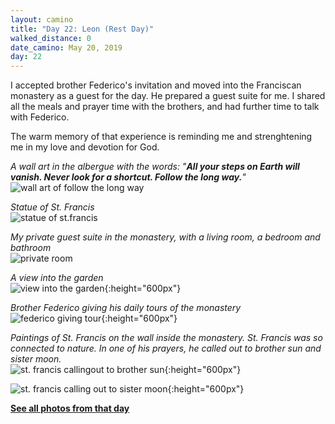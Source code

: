 ```yaml
---
layout: camino
title: "Day 22: Leon (Rest Day)"
walked_distance: 0
date_camino: May 20, 2019
day: 22
---
```


I accepted brother Federico's invitation and moved into the Franciscan monastery as a guest for the day. He prepared a guest suite for me. I shared all the meals and prayer time with the brothers, and had further time to talk with Federico.

The warm memory of that experience is reminding me and strenghtening me in my love and devotion for God.

*A wall art in the albergue with the words: "**All your steps on Earth will vanish. Never look for a shortcut. Follow the long way.**"*  
![wall art of follow the long way](https://lh3.googleusercontent.com/pw/ACtC-3fMYMYeYOhjNwKWv-1ObJwXXljL0AiEV--V0QfSTLAh0t2SfpNHmw5dTD3iAzBcL3YpW7YHxJfUyjcAQO_vyQM8beueP0LscWdycIiFeuL-wSaLYp_8V7lPAO9gRpllCOadKc8B5eCn4ONSQQV33KHqaQ=w2500-h1406-no?authuser=0)

*Statue of St. Francis*  
![statue of st.francis](https://lh3.googleusercontent.com/pw/ACtC-3cRDFIjxsIBYNSVtEHycQpDBpMs5Pae42vch4h8NF7I9AF_hXjhzJ2QAKNMQMdSrq3-nmPnU4e3AG0fIkHqguU6TK1KL7iZ4IBtUuNZcf0J8FORyBklcnkusPskwTretRm1dc5RaunWOLskBaTyG9Db2w=w2500-h1406-no?authuser=0)

*My private guest suite in the monastery, with a living room, a bedroom and bathroom*  
![private room](https://lh3.googleusercontent.com/pw/ACtC-3eLTrV8vCH7JKlDRhZTMXqiFErc0OBQjn6RytOApo27ri2K1QRnfaluSxs0ejZSVTSjEUXFuRWX9AjvtypQhZ6xizZt0zP1RWsIn2iScKhPVEyJwHhJeOxu6JFeQ1ZZHuyQrPPwIfVpbkxk-JY4Aq09mg=w2500-h1406-no?authuser=0)

*A view into the garden*  
![view into the garden](https://lh3.googleusercontent.com/pw/ACtC-3diw_QyLkPr9Fa1GPb1GRT-YFKRQ2ICLUtiNqdkwHK7JkDGCAJY_GvS35jz2369IJccD_u-gJj6WEpFTSpkLdBLFbYoXdqMLstnByuEzwOzo7WYlOWAhT6t0uTbfF0hZBmSO_Ns_QWHbzG7fSKumvGCWg=w792-h1406-no?authuser=0){:height="600px"}

*Brother Federico giving his daily tours of the monastery*  
![federico giving tour](https://lh3.googleusercontent.com/pw/ACtC-3fg5ZeqhS8Rc4gQq2hHO9lq60vcigSNHBW9nhzNrILxZ8NjM_pYs9oP2plK6TZUecHQZ0lZYAJpgTl1fEJxhcOIJTaQw48u4JCuBe5okXBU4IQp-zucr9vHpuaICd1xEzmbQPM957_OtSwfJUYWfS2C6g=w792-h1406-no?authuser=0){:height="600px"}

*Paintings of St. Francis on the wall inside the monastery. St. Francis was so connected to nature. In one of his prayers, he called out to brother sun and sister moon.*  
![st. francis callingout to brother sun](https://lh3.googleusercontent.com/pw/ACtC-3eM0XOFAfgfBzNV2vCKQ3XsJUSruxKvAPyYJ-z2tnhYE2gsPG27CeyuWYpXsU7VFxBUowBj7sK4iOaPMS8QgJYkZoIYR61sDC_lvqhGMN1fz27mVxT3K8kPdM2eIB3wlYsQNxH7caNGKIuLstbG7EuSBw=w792-h1406-no?authuser=0){:height="600px"}

![st. francis calling out to sister moon](https://lh3.googleusercontent.com/pw/ACtC-3d1sotl9ShQs_s-90bsYGwKzz9c-SORb19vpF7amcCqoTfyI4Q2RxvxjqmiOyYk0m6mpkjTPJmqf-xpy8EiTMna548KGA53L38dmpViL7H2gyOq5bLtCGfH37hZ_WVXLvCOiXO273lID8qXrTspOP-oSw=w792-h1406-no?authuser=0){:height="600px"}

[**See all photos from that day**](https://photos.app.goo.gl/X66tyuRh1HnGcNvWA)

